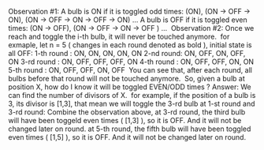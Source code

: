Observation #1:
A bulb is ON if it is toggled odd times: (ON), (ON -> OFF -> ON), (ON -> OFF -> ON -> OFF -> ON) ...
A bulb is OFF if it is toggled even times: (ON -> OFF), (ON -> OFF -> ON -> OFF ) ...
​
Observation #2:
Once we reach and toggle the i-th bulb, it will never be touched anymore.
​
for exmaple, let n = 5 ( changes in each round denoted as bold ), initial state is all OFF:
1-th round : ON, ON, ON, ON, ON
2-nd round: ON, OFF, ON, OFF, ON
3-rd round : ON, OFF, OFF, OFF, ON
4-th round : ON, OFF, OFF, ON, ON
5-th round : ON, OFF, OFF, ON, OFF
​
You can see that, after each round, all bulbs before that round will not be touched anymore.
​
So, given a bulb at position X, how do I know it will be toggled EVEN/ODD times ?
Answer: We can find the number of divisors of X.
​
for example, if the position of a bulb is 3, its divisor is [1,3], that mean we will toggle the 3-rd bulb at 1-st round and 3-rd round:
Combine the observation above,
at 3-rd round, the third bulb will have been toggeld even times ( [1,3] ), so it is OFF. And it will not be changed later on round.
at 5-th round, the fifth bulb will have been toggled even times ( [1,5] ), so it is OFF. And it will not be changed later on round.
​